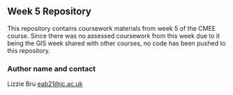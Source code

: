 ## **Week 5 Repository**

This repository contains coursework materials from week 5 of the CMEE course. Since there was no assessed coursework from this week due to it being the GIS week shared with other courses, no code has been pushed to this repository.


### **Author name and contact**

Lizzie Bru
eab21@ic.ac.uk
